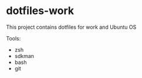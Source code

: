 # dotfiles-work
This project contains dotfiles for work and Ubuntu OS

Tools:
- zsh
- sdkman
- bash
- git

